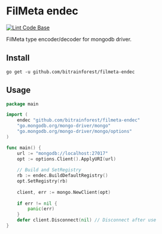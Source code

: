 # FilMeta endec

[![Lint Code Base](https://github.com/bitrainforest/filmeta-endec/actions/workflows/linter.yml/badge.svg)](https://github.com/bitrainforest/filmeta-endec/actions/workflows/linter.yml)

FilMeta type encoder/decoder for mongodb driver.

## Install

```shell
go get -u github.com/bitrainforest/filmeta-endec
```

## Usage

```go
package main

import (
    endec "github.com/bitrainforest/filmeta-endec"
    "go.mongodb.org/mongo-driver/mongo"
    "go.mongodb.org/mongo-driver/mongo/options"
)

func main() {
    url := "mongodb://localhost:27017"
    opt := options.Client().ApplyURI(url)
 
    // Build and SetRegistry 
    rb := endec.BuildDefaultRegistry() 
    opt.SetRegistry(rb)
    
    client, err := mongo.NewClient(opt)
    
    if err != nil {
        panic(err)
    }
    defer client.Disconnect(nil) // Disconnect after use
}
```